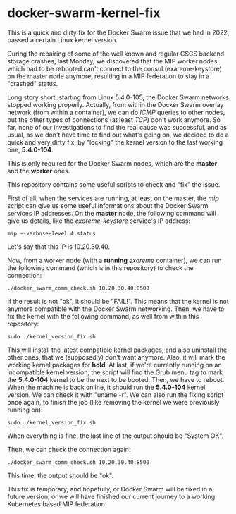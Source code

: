 # docker-swarm-kernel-fix
This is a quick and dirty fix for the Docker Swarm issue that we had in 2022, passed a certain Linux kernel version.

During the repairing of some of the well known and regular CSCS backend storage crashes, last Monday, we discovered that the MIP worker nodes which had to be rebooted can't connect to the consul (exareme-keystore) on the master node anymore, resulting in a MIP federation to stay in a "crashed" status.

Long story short, starting from Linux 5.4.0-105, the Docker Swarm networks stopped working properly.
Actually, from within the Docker Swarm overlay network (from within a container), we can do *ICMP* queries to other nodes, but the other types of connections (at least *TCP*) don't work anymore.
So far, none of our investigations to find the real cause was successful, and as usual, as we don't have time to find out what's going on, we decided to do a quick and very dirty fix, by "locking" the kernel version to the last working one, **5.4.0-104**.

This is only required for the Docker Swarm nodes, which are the **master** and the **worker** ones.

This repository contains some useful scripts to check and "fix" the issue.

First of all, when the services are running, at least on the master, the *mip* script can give us some useful informations about the Docker Swarm services IP addresses.
On the **master** node, the following command will give us details, like the *exareme-keystore* service's IP address:

```
mip --verbose-level 4 status
```

Let's say that this IP is 10.20.30.40.

Now, from a worker node (with a **running** *exareme* container), we can run the following command (which is in this repository) to check the connection:

```
./docker_swarm_comm_check.sh 10.20.30.40:8500
```

If the result is not "ok", it should be "FAIL!". This means that the kernel is not anymore compatible with the Docker Swarm networking.
Then, we have to fix the kernel with the following command, as well from within this repository:

```
sudo ./kernel_version_fix.sh
```

This will install the latest compatible kernel packages, and also uninstall the other ones, that we (supposedly) don't want anymore. Also, it will mark the working kernel packages for **hold**.
At last, if we're currently running on an incompatible kernel version, the script will find the Grub menu tag to mark the **5.4.0-104** kernel to be the next to be booted.
Then, we have to reboot.
When the machine is back online, it should run the **5.4.0-104** kernel version. We can check it with "uname -r".
We can also run the fixing script once again, to finish the job (like removing the kernel we were previously running on):

```
sudo ./kernel_version_fix.sh
```

When everything is fine, the last line of the output should be "System OK".

Then, we can check the connection again:

```
./docker_swarm_comm_check.sh 10.20.30.40:8500
```

This time, the output should be "ok".

This fix is temporary, and hopefully, or Docker Swarm will be fixed in a future version, or we will have finished our current journey to a working Kubernetes based MIP federation.
